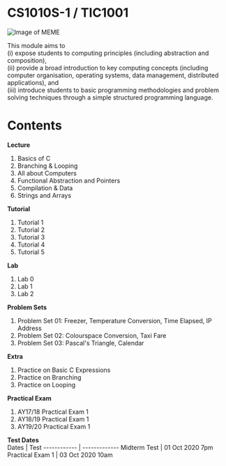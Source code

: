 # CS1010S-1 / TIC1001

![Image of MEME](https://lh3.googleusercontent.com/proxy/h1opYXQOmtcefsMdhAFCoJ_O-PYikoED8bC4RFZ0naSGLHb5Cc2k9li4yLHM9C6fnutcKi8QkkDmgcBk2FNCuOAlNGlCHoLpyhr_NJnUwErmd0PxoOb1FCEFQAgKCZjQ-0FXC8y2z3RSguIUBkv7aU1ppKPnuZk8fMA)

This module aims to <br> 
(i) expose students to computing principles (including abstraction and composition), <br>
(ii) provide a broad introduction to key computing concepts (including computer organisation, operating systems, data management, distributed applications), and <br>
(iii) introduce students to basic programming methodologies and problem solving techniques through a simple structured programming language.<br>
# Contents

**Lecture**<br>
1. Basics of C<br>
2. Branching & Looping<br>
3. All about Computers<br>
4. Functional Abstraction and Pointers<br>
5. Compilation & Data<br>
6. Strings and Arrays<br>

**Tutorial**<br>
1. Tutorial 1<br>
2. Tutorial 2<br>
3. Tutorial 3<br>
4. Tutorial 4<br>
5. Tutorial 5<br>

**Lab**<br>
1. Lab 0<br>
2. Lab 1<br>
2. Lab 2<br>

**Problem Sets**<br>
1. Problem Set 01: Freezer, Temperature Conversion, Time Elapsed, IP Address<br>
2. Problem Set 02: Colourspace Conversion, Taxi Fare<br>
3. Problem Set 03: Pascal's Triangle, Calendar<br>

**Extra**<br>
1. Practice on Basic C Expressions<br>
2. Practice on Branching<br>
3. Practice on Looping

**Practical Exam**<br>
1. AY17/18 Practical Exam 1<br>
2. AY18/19 Practical Exam 1<br>
3. AY19/20 Practical Exam 1<br>

**Test Dates**<br>
Dates | Test
------------ | -------------
Midterm Test | 01 Oct 2020 7pm
Practical Exam 1 | 03 Oct 2020 10am